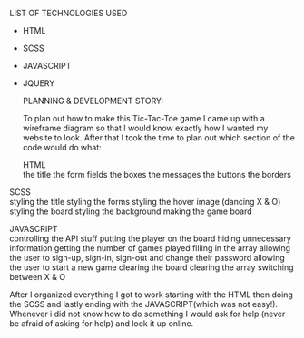 LIST OF TECHNOLOGIES USED
* HTML
* SCSS
* JAVASCRIPT
* JQUERY


  PLANNING & DEVELOPMENT STORY: 
  
  To plan out how to make this Tic-Tac-Toe game I came up with a wireframe diagram so that I would know exactly how I      wanted my website to look. After that I took the time to plan out which section of the code would do what:
  
  HTML                                    
the title
the form fields
the boxes
the messages
the buttons
the borders
 
 SCSS                         
styling the title
styling the forms 
styling the hover image (dancing X & O)
styling the board 
styling the background
making the game board


  JAVASCRIPT                        
controlling the API stuff
putting the player on the board
hiding unnecessary information
getting the number of games played
filling in the array
allowing the user to sign-up, sign-in, sign-out and change their password
allowing the user to start a new game
clearing the board
clearing the array
switching between X & O

After I organized everything I got to work starting with the HTML then doing the SCSS and lastly ending with the JAVASCRIPT(which was not easy!). Whenever i did not know how to do something I would ask for help (never be afraid of asking for help) and look it up online.
